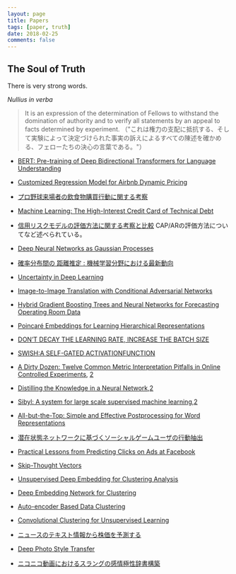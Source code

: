 ```yaml
---
layout: page
title: Papers
tags: [paper, truth]
date: 2018-02-25
comments: false
---
```


## The Soul of Truth
There is very strong words.   

*Nullius in verba*  
> It is an expression of the determination of Fellows to withstand the domination of authority and to verify all statements by an appeal to facts determined by experiment.
> （"これは権力の支配に抵抗する、そして実験によって決定づけられた事実の訴えによるすべての陳述を確かめる、フェローたちの決心の言葉である。"）

- [BERT: Pre-training of Deep Bidirectional Transformers for Language Understanding](https://arxiv.org/abs/1810.04805)

- [Customized Regression Model for Airbnb Dynamic Pricing](http://www.kdd.org/kdd2018/accepted-papers/view/customized-regression-model-for-airbnb-dynamic-pricing)

- [プロ野球来場者の飲食物購買行動に関する考察](https://www.google.com/url?sa=t&rct=j&q=&esrc=s&source=web&cd=2&cad=rja&uact=8&ved=2ahUKEwii8a3C4-TdAhVLhbwKHYwIDSIQFjABegQICBAC&url=https%3A%2F%2Fsetsunan.repo.nii.ac.jp%2F%3Faction%3Drepository_action_common_download%26item_id%3D776%26item_no%3D1%26attribute_id%3D22%26file_no%3D1&usg=AOvVaw06eRYR3kRE0A1k6uWn8zk0)

- [Machine Learning: The High-Interest Credit Card of Technical Debt](https://storage.googleapis.com/pub-tools-public-publication-data/pdf/43146.pdf)

- [信用リスクモデルの評価方法に関する考察と比較](https://www.fsa.go.jp/frtc/seika/discussion/2003/20031031.pdf)
CAP/ARの評価方法についてなど述べられている。

- [Deep Neural Networks as Gaussian Processes](https://arxiv.org/abs/1711.00165)

- [確率分布間の 距離推定 : 機械学習分野における最新動向](https://www.jstage.jst.go.jp/article/jsiamt/23/3/23_KJ00008829126/_pdf)

- [Uncertainty in Deep Learning](http://mlg.eng.cam.ac.uk/yarin/thesis/thesis.pdf)

- [Image-to-Image Translation with Conditional Adversarial Networks](https://arxiv.org/abs/1611.07004)

- [Hybrid Gradient Boosting Trees and Neural Networks for Forecasting Operating Room Data](https://arxiv.org/pdf/1801.07384.pdf)

- [Poincaré Embeddings for Learning Hierarchical Representations](https://arxiv.org/pdf/1705.08039.pdf)

- [DON’T DECAY THE LEARNING RATE, INCREASE THE BATCH SIZE](https://arxiv.org/pdf/1711.00489.pdf)

- [SWISH:A SELF-GATED ACTIVATIONFUNCTION](https://arxiv.org/pdf/1710.05941.pdf)

- [A Dirty Dozen: Twelve Common Metric Interpretation Pitfalls in Online Controlled Experiments](http://www.kdd.org/kdd2017/papers/view/a-dirty-dozen-twelve-common-metric-interpretation-pitfalls-in-online-contro), [2](https://github.com/GINK03/gink03.github.io/blob/master/papers/KDD17-a-dirty-dozen.pdf)

- [Distilling the Knowledge in a Neural Network](https://www.cs.toronto.edu/%7Ehinton/absps/distillation.pdf),[2](https://github.com/GINK03/gink03.github.io/blob/master/papers/distillation.pdf)

- [Sibyl: A system for large scale supervised machine learning](https://users.soe.ucsc.edu/~niejiazhong/slides/chandra.pdf),[2](https://github.com/GINK03/gink03.github.io/blob/master/papers/chandra.pdf)

- [All-but-the-Top: Simple and Effective Postprocessing for Word Representations](https://arxiv.org/pdf/1702.01417.pdf)

- [潜在状態ネットワークに基づくソーシャルゲームユーザの行動抽出](https://drive.google.com/file/d/0B3sKfMUBNYmvbEFRX1BaTjl0V1U/view?usp=sharing)

- [Practical Lessons from Predicting Clicks on Ads at Facebook](https://research.fb.com/wp-content/uploads/2016/11/practical-lessons-from-predicting-clicks-on-ads-at-facebook.pdf)

- [Skip-Thought Vectors](https://arxiv.org/pdf/1506.06726.pdf)

- [Unsupervised Deep Embedding for Clustering Analysis](http://proceedings.mlr.press/v48/xieb16.pdf)

- [Deep Embedding Network for Clustering](http://ieeexplore.ieee.org/abstract/document/6976982/)

- [Auto-encoder Based Data Clustering](https://link.springer.com/chapter/10.1007/978-3-642-41822-8_15)

- [Convolutional Clustering for Unsupervised Learning](https://arxiv.org/pdf/1511.06241)

- [ニュースのテキスト情報から株価を予測する](https://kaigi.org/jsai/webprogram/2015/pdf/2G4-OS-25a-4.pdf)

- [Deep Photo Style Transfer](https://arxiv.org/abs/1703.07511)

- [ニコニコ動画におけるスラングの感情極性辞書構築](http://db-event.jpn.org/deim2017/papers/352.pdf)


